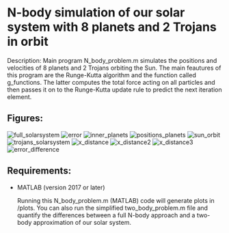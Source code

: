 N-body simulation of our solar system with 8 planets and 2 Trojans in orbit
====

Description: Main program N_body_problem.m  simulates the positions and velocities of 8 planets and 2 Trojans orbiting the Sun. 
The main feautures of this program are the Runge-Kutta algorithm and the function called g_functions. 
The latter computes the total force acting on all particles and then passes it on to the Runge-Kutta update rule to predict the next iteration element.

## Figures:

![full_solarsystem](https://github.com/ianpaga/N_body_problem/assets/57350668/90325cc9-fe12-4dcb-8d6c-fea59d4a68a5)
![error](https://github.com/ianpaga/N_body_problem/assets/57350668/6e8e7909-d7c6-4f06-a11c-fc14ee4804a0)
![inner_planets](https://github.com/ianpaga/N_body_problem/assets/57350668/b4da76cf-971d-4119-b916-9abddab5d5f3)
![positions_planets](https://github.com/ianpaga/N_body_problem/assets/57350668/166da78d-0e63-4b76-8ac8-59b6466b8f87)
![sun_orbit](https://github.com/ianpaga/N_body_problem/assets/57350668/885200da-9ede-414c-89f1-a6f7de44b050)
![trojans_solarsystem](https://github.com/ianpaga/N_body_problem/assets/57350668/516d7f58-c715-46dc-a5de-cd9bc6ea2402)
![x_distance](https://github.com/ianpaga/N_body_problem/assets/57350668/6501392e-c090-4d03-af9a-83bba9d5def7)
![x_distance2](https://github.com/ianpaga/N_body_problem/assets/57350668/f0ac4e7d-faa9-44cb-8c67-de30c18301a8)
![x_distance3](https://github.com/ianpaga/N_body_problem/assets/57350668/1504abaa-7e07-4211-85b3-2593b3c76d0b)
![error_difference](https://github.com/ianpaga/N_body_problem/assets/57350668/831aeb93-f0f7-4e4f-a3dc-ea2cf5d9767d)

## Requirements:

- MATLAB (version 2017 or later)

  Running this N_body_problem.m (MATLAB) code will generate plots in /plots. You can also run the simplified two_body_problem.m file and quantify the differences between
  a full N-body approach and a two-body approximation of our solar system.

